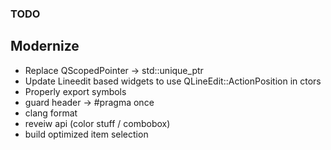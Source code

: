 ### TODO

## Modernize

* Replace QScopedPointer -> std::unique_ptr
* Update Lineedit based widgets to use QLineEdit::ActionPosition in ctors
* Properly export symbols
* guard header -> #pragma once
* clang format
* reveiw api (color stuff / combobox)
* build optimized item selection

